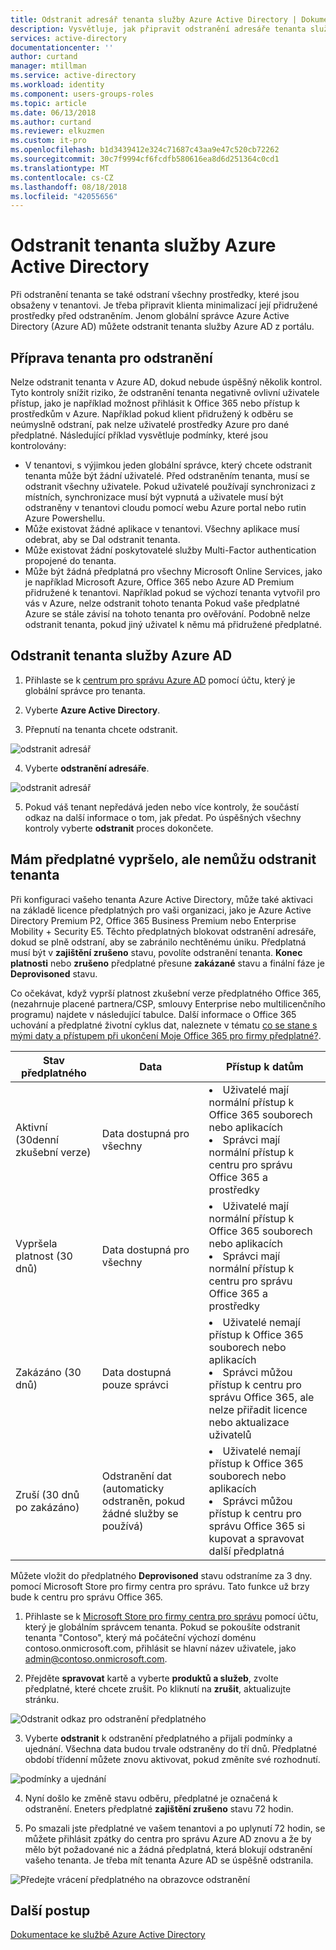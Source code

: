 ```yaml
---
title: Odstranit adresář tenanta služby Azure Active Directory | Dokumentace Microsoftu
description: Vysvětluje, jak připravit odstranění adresáře tenanta služby Azure AD
services: active-directory
documentationcenter: ''
author: curtand
manager: mtillman
ms.service: active-directory
ms.workload: identity
ms.component: users-groups-roles
ms.topic: article
ms.date: 06/13/2018
ms.author: curtand
ms.reviewer: elkuzmen
ms.custom: it-pro
ms.openlocfilehash: b1d3439412e324c71687c43aa9e47c520cb72262
ms.sourcegitcommit: 30c7f9994cf6fcdfb580616ea8d6d251364c0cd1
ms.translationtype: MT
ms.contentlocale: cs-CZ
ms.lasthandoff: 08/18/2018
ms.locfileid: "42055656"
---
```

# <a name="delete-an-azure-active-directory-tenant"></a>Odstranit tenanta služby Azure Active Directory
Při odstranění tenanta se také odstraní všechny prostředky, které jsou obsaženy v tenantovi. Je třeba připravit klienta minimalizací její přidružené prostředky před odstraněním. Jenom globální správce Azure Active Directory (Azure AD) můžete odstranit tenanta služby Azure AD z portálu.

## <a name="prepare-the-tenant-for-deletion"></a>Příprava tenanta pro odstranění

Nelze odstranit tenanta v Azure AD, dokud nebude úspěšný několik kontrol. Tyto kontroly snížit riziko, že odstranění tenanta negativně ovlivní uživatele přístup, jako je například možnost přihlásit k Office 365 nebo přístup k prostředkům v Azure. Například pokud klient přidružený k odběru se neúmyslně odstraní, pak nelze uživatelé prostředky Azure pro dané předplatné. Následující příklad vysvětluje podmínky, které jsou kontrolovány:

* V tenantovi, s výjimkou jeden globální správce, který chcete odstranit tenanta může být žádní uživatelé. Před odstraněním tenanta, musí se odstranit všechny uživatele. Pokud uživatelé používají synchronizaci z místních, synchronizace musí být vypnutá a uživatele musí být odstraněny v tenantovi cloudu pomocí webu Azure portal nebo rutin Azure Powershellu. 
* Může existovat žádné aplikace v tenantovi. Všechny aplikace musí odebrat, aby se Dal odstranit tenanta.
* Může existovat žádní poskytovatelé služby Multi-Factor authentication propojené do tenanta.
* Může být žádná předplatná pro všechny Microsoft Online Services, jako je například Microsoft Azure, Office 365 nebo Azure AD Premium přidružené k tenantovi. Například pokud se výchozí tenanta vytvořil pro vás v Azure, nelze odstranit tohoto tenanta Pokud vaše předplatné Azure se stále závisí na tohoto tenanta pro ověřování. Podobně nelze odstranit tenanta, pokud jiný uživatel k němu má přidružené předplatné. 

## <a name="delete-an-azure-ad-tenant"></a>Odstranit tenanta služby Azure AD

1. Přihlaste se k [centrum pro správu Azure AD](https://aad.portal.azure.com) pomocí účtu, který je globální správce pro tenanta.

2. Vyberte **Azure Active Directory**.

3. Přepnutí na tenanta chcete odstranit.
  
  ![odstranit adresář](./media/directory-delete-howto/delete-directory-command.png)

4. Vyberte **odstranění adresáře**.
  
  ![odstranit adresář](./media/directory-delete-howto/delete-directory-list.png)

5. Pokud váš tenant nepředává jeden nebo více kontroly, že součástí odkaz na další informace o tom, jak předat. Po úspěšných všechny kontroly vyberte **odstranit** proces dokončete.

## <a name="i-have-an-expired-subscription-but-i-cant-delete-the-tenant"></a>Mám předplatné vypršelo, ale nemůžu odstranit tenanta

Při konfiguraci vašeho tenanta Azure Active Directory, může také aktivaci na základě licence předplatných pro vaši organizaci, jako je Azure Active Directory Premium P2, Office 365 Business Premium nebo Enterprise Mobility + Security E5. Těchto předplatných blokovat odstranění adresáře, dokud se plně odstraní, aby se zabránilo nechtěnému úniku. Předplatná musí být v **zajištění zrušeno** stavu, povolíte odstranění tenanta. **Konec platnosti** nebo **zrušeno** předplatné přesune **zakázané** stavu a finální fáze je **Deprovisoned** stavu. 

Co očekávat, když vyprší platnost zkušební verze předplatného Office 365, (nezahrnuje placené partnera/CSP, smlouvy Enterprise nebo multilicenčního programu) najdete v následující tabulce. Další informace o Office 365 uchování a předplatné životní cyklus dat, naleznete v tématu [co se stane s mými daty a přístupem při ukončení Moje Office 365 pro firmy předplatné?](https://support.office.com/article/what-happens-to-my-data-and-access-when-my-office-365-for-business-subscription-ends-4436582f-211a-45ec-b72e-33647f97d8a3). 

Stav předplatného | Data | Přístup k datům
----- | ----- | -----
Aktivní (30denní zkušební verze)  | Data dostupná pro všechny    | <li>Uživatelé mají normální přístup k Office 365 souborech nebo aplikacích<li>Správci mají normální přístup k centru pro správu Office 365 a prostředky 
Vypršela platnost (30 dnů)   | Data dostupná pro všechny    | <li>Uživatelé mají normální přístup k Office 365 souborech nebo aplikacích<li>Správci mají normální přístup k centru pro správu Office 365 a prostředky
Zakázáno (30 dnů) | Data dostupná pouze správci  | <li>Uživatelé nemají přístup k Office 365 souborech nebo aplikacích<li>Správci můžou přístup k centru pro správu Office 365, ale nelze přiřadit licence nebo aktualizace uživatelů
Zruší (30 dnů po zakázáno) | Odstranění dat (automaticky odstraněn, pokud žádné služby se používá) | <li>Uživatelé nemají přístup k Office 365 souborech nebo aplikacích<li>Správci můžou přístup k centru pro správu Office 365 si kupovat a spravovat další předplatná 

Můžete vložit do předplatného **Deprovisoned** stavu odstraníme za 3 dny. pomocí Microsoft Store pro firmy centra pro správu. Tato funkce už brzy bude k centru pro správu Office 365.

1. Přihlaste se k [Microsoft Store pro firmy centra pro správu](https://businessstore.microsoft.com/manage/) pomocí účtu, který je globálním správcem tenanta. Pokud se pokoušíte odstranit tenanta "Contoso", který má počáteční výchozí doménu contoso.onmicrosoft.com, přihlásit se hlavní název uživatele, jako admin@contoso.onmicrosoft.com.

2. Přejděte **spravovat** kartě a vyberte **produktů a služeb**, zvolte předplatné, které chcete zrušit. Po kliknutí na **zrušit**, aktualizujte stránku.
  
  ![Odstranit odkaz pro odstranění předplatného](./media/directory-delete-howto/delete-command.png)
  
3. Vyberte **odstranit** k odstranění předplatného a přijali podmínky a ujednání. Všechna data budou trvale odstraněny do tří dnů. Předplatné období třídenní můžete znovu aktivovat, pokud změníte své rozhodnutí.
  
  ![podmínky a ujednání](./media/directory-delete-howto/delete-terms.png)

4. Nyní došlo ke změně stavu odběru, předplatné je označená k odstranění. Eneters předplatné **zajištění zrušeno** stavu 72 hodin.

5. Po smazali jste předplatné ve vašem tenantovi a po uplynutí 72 hodin, se můžete přihlásit zpátky do centra pro správu Azure AD znovu a že by mělo být požadované nic a žádná předplatná, která blokují odstranění vašeho tenanta. Je třeba mít tenanta Azure AD se úspěšně odstranila.
  
  ![Předejte vrácení předplatného na obrazovce odstranění](./media/directory-delete-howto/delete-checks-passed.png)

## <a name="next-steps"></a>Další postup
[Dokumentace ke službě Azure Active Directory](https://docs.microsoft.com/azure/active-directory/)
